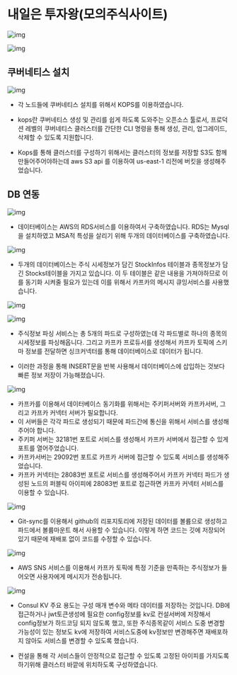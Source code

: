 


# 내일은 투자왕(모의주식사이트)
![img](README.assets/pages-to-jpg-0017.jpg)



![img](README.assets/pages-to-jpg-0016.jpg)



## 쿠버네티스 설치

![img](README.assets/pages-to-jpg-0019.jpg)

- 각 노드들에 쿠버네티스 설치를 위해서 KOPS를 이용하였습니다.

- kops란 쿠버네티스 생성 및 관리를 쉽게 하도록 도와주는 오픈소스 툴로서, 프로덕션 레벨의 쿠버네티스 클러스터를 간단한 CLI 명령을 통해 생성, 관리, 업그레이드, 삭제할 수 있도록 지원합니다.

- Kops를 통해 클러스터를 구성하기 위해서는 클러스터의 정보를 저장할 S3도 함께 만들어주어야하는데 aws S3 api 를 이용하여 us-east-1 리전에 버킷을 생성해주었습니다.



## DB 연동

![img](README.assets/pages-to-jpg-0020.jpg)

- 데이터베이스는 AWS의 RDS서비스를 이용하여서 구축하였습니다. RDS는 Mysql을 설치하였고 MSA적 특성을 살리기 위해 두개의 데이터베이스를 구축하였습니다. 



![img](README.assets/pages-to-jpg-0023.jpg)

- 두개의 데이터베이스는 주식 시세정보가 담긴 StockInfos 테이블과 종목정보가 담긴 Stocks테이블을 가지고 있습니다. 이 두 테이블은 같은 내용을 가져야하므로 이를 동기화 시켜줄 필요가 있는데 이를 위해서 카프카의 메시지 큐잉서비스를 사용했습니다.





![img](README.assets/pages-to-jpg-0024.jpg)



![img](README.assets/pages-to-jpg-0025.jpg)

- 주식정보 파싱 서비스는 총 5개의 파드로 구성하였는데 각 파드별로 하나의 종목의 시세정보를 파싱해옵니다. 그리고 카프카 프로듀서를 생성해서 카프카 토픽에 스키마 정보를 전달하면 싱크커넥터를 통해 데이터베이스로 데이터가 됩니다.

- 이러한 과정을 통해 INSERT문을 반복 사용해서 데이터베이스에 삽입하는 것보다 빠른 정보 저장이 가능해졌습니다.





![img](README.assets/pages-to-jpg-0027.jpg)

- 카프카를 이용해서 데이터베이스 동기화를 위해서는 주키퍼서버와 카프카서버, 그리고 카프카 커넥터 서버가 필요합니다. 
- 이 서버들은 각각 파드로 생성되기 때문에 파드간에 통신을 위해서 서비스를 생성해주어야 합니다. 
- 주키퍼 서버는 32181번 포트로 서비스를 생성해서 카프카 서버에서 접근할 수 있게 포트를 열어주었습니다.
- 카프카서버는 29092번 포트로 카프카 서버에 접근할 수 있도록 서비스를 생성해주었습니다. 
- 카프카 커넥터는 28083번 포트로 서비스를 생성해주어서 카프카 커넥터 파드가 생성된 노드의 퍼블릭 아이피에 28083번 포트로 접근하면 카프카 커넥터 서비스를 이용할 수 있습니다.



![img](README.assets/pages-to-jpg-0029.jpg)

- Git-sync를 이용해서 github의 리포지토리에 저장된 데이터를 볼륨으로 생성하고 파드에서 볼륨마운트 해서 사용할 수 있습니다. 이렇게 하면 코드는 깃에 저장되어있기 때문에 재배포 없이 코드를 수정할 수 있습니다. 



![img](README.assets/pages-to-jpg-0030.jpg)

- AWS SNS 서비스를 이용해서 카프카 토픽에 특정 기준을 만족하는 주식정보가 들어오면 사용자에게 메시지가 전송됩니다. 



![img](README.assets/pages-to-jpg-0031.jpg)

- Consul KV 주요 용도는 구성 매개 변수와 메타 데이터를 저장하는 것입니다. DB에 접근하거나 jwt토큰생성에 필요한 config정보를 kv로 컨설서버에 저장해서 config정보가 하드코딩 되지 않도록 했고, 또한 주식종목같이 서비스 도중 변경할 가능성이 있는 정보도 kv에 저장하여 서비스도중에 kv정보만 변경해주면 재배포하지 않아도 서비스를 변경할 수 있도록 했습니다.

- 컨설을 통해 각 서비스들이 안정적으로 접근할 수 있도록 고정된 아이피를 가지도록 하기위해 클러스터 바깥에 위치하도록 구성하였습니다. 

